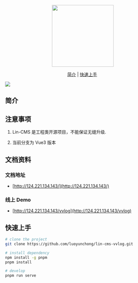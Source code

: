 <p align="center">
  <a href="https://igeekfan.cn/">
    <img width="200" src="https://consumerminiaclprd01.blob.core.chinacloudapi.cn/miniappbackground/sfgmember/lin/left-logo.png">
  </a>
</p>

<p align="center">
  <a href="#简介">简介</a>&nbsp;|&nbsp;<a href="#快速上手">快速上手</a>&nbsp;
</p>

![](https://img.shields.io/badge/license-MIT-3963bc.svg)

## 简介

## 注意事项

1. Lin-CMS 是工程类开源项目，不能保证无缝升级.

2. 当前分支为 Vue3 版本

## 文档资料

### 文档地址

- [http://124.221.134.143/](http://124.221.134.143/)

### 线上 Demo

- [http://124.221.134.143/vvlog](http://124.221.134.143/vvlog)

## 快速上手

```sh
# clone the project
git clone https://github.com/luoyunchong/lin-cms-vvlog.git

# install dependency
npm install -g pnpm
pnpm install

# develop
pnpm run serve
```
